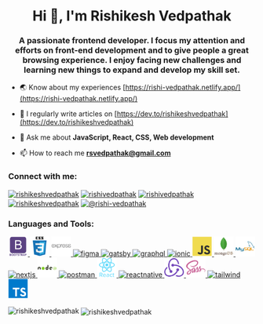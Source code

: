 <h1 align="center">Hi 👋, I'm Rishikesh Vedpathak</h1>
<h3 align="center">A passionate frontend developer. I focus my attention and efforts on front-end development and to give people a great browsing experience. I enjoy facing new challenges and learning new things to expand and develop my skill set.</h3>

- :earth_asia: Know about my experiences [https://rishi-vedpathak.netlify.app/](https://rishi-vedpathak.netlify.app/)

- 📝 I regularly write articles on [https://dev.to/rishikeshvedpathak](https://dev.to/rishikeshvedpathak)

- 💬 Ask me about **JavaScript, React, CSS, Web development**

- 📫 How to reach me **rsvedpathak@gmail.com**

<h3 align="left">Connect with me:</h3>
<p align="left">
<a href="https://dev.to/rishikeshvedpathak" title="https://dev.to/rishikeshvedpathak" target="blank"><img align="center" src="https://cdn.jsdelivr.net/npm/simple-icons@3.0.1/icons/dev-dot-to.svg" alt="rishikeshvedpathak" height="30" width="40" /></a>
<a href="https://twitter.com/rishivedpathak" title="https://twitter.com/rishivedpathak" target="blank"><img align="center" src="https://raw.githubusercontent.com/rahuldkjain/github-profile-readme-generator/master/src/images/icons/Social/twitter.svg" alt="rishivedpathak" height="30" width="40" /></a>
<a href="https://linkedin.com/in/rishivedpathak" title="https://linkedin.com/in/rishivedpathak" target="blank"><img align="center" src="https://raw.githubusercontent.com/rahuldkjain/github-profile-readme-generator/master/src/images/icons/Social/linked-in-alt.svg" alt="rishivedpathak" height="30" width="40" /></a>
<a href="https://codesandbox.com/rishikeshvedpathak" title="https://codesandbox.com/rishikeshvedpathak" target="blank"><img align="center" src="https://cdn.jsdelivr.net/npm/simple-icons@3.0.1/icons/codesandbox.svg" alt="rishikeshvedpathak" height="30" width="40" /></a>
<a href="https://medium.com/@rishi-vedpathak" title="https://medium.com/@rishi-vedpathak" target="blank"><img align="center" src="https://raw.githubusercontent.com/rahuldkjain/github-profile-readme-generator/master/src/images/icons/Social/medium.svg" alt="@rishi-vedpathak" height="30" width="40" /></a>
</p>

<h3 align="left">Languages and Tools:</h3>
<p align="left"> <a href="https://getbootstrap.com" target="_blank"> <img src="https://raw.githubusercontent.com/devicons/devicon/master/icons/bootstrap/bootstrap-plain-wordmark.svg" alt="bootstrap" width="40" height="40"/> </a> <a href="https://www.w3schools.com/css/" target="_blank"> <img src="https://raw.githubusercontent.com/devicons/devicon/master/icons/css3/css3-original-wordmark.svg" alt="css3" width="40" height="40"/> </a> <a href="https://expressjs.com" target="_blank"> <img src="https://raw.githubusercontent.com/devicons/devicon/master/icons/express/express-original-wordmark.svg" alt="express" width="40" height="40"/> </a> <a href="https://www.figma.com/" target="_blank"> <img src="https://www.vectorlogo.zone/logos/figma/figma-icon.svg" alt="figma" width="40" height="40"/> </a> <a href="https://www.gatsbyjs.com/" target="_blank"> <img src="https://www.vectorlogo.zone/logos/gatsbyjs/gatsbyjs-icon.svg" alt="gatsby" width="40" height="40"/> </a> <a href="https://graphql.org" target="_blank"> <img src="https://www.vectorlogo.zone/logos/graphql/graphql-icon.svg" alt="graphql" width="40" height="40"/> </a> <a href="https://ionicframework.com" target="_blank"> <img src="https://upload.wikimedia.org/wikipedia/commons/d/d1/Ionic_Logo.svg" alt="ionic" width="40" height="40"/> </a> <a href="https://developer.mozilla.org/en-US/docs/Web/JavaScript" target="_blank"> <img src="https://raw.githubusercontent.com/devicons/devicon/master/icons/javascript/javascript-original.svg" alt="javascript" width="40" height="40"/> </a> <a href="https://www.mongodb.com/" target="_blank"> <img src="https://raw.githubusercontent.com/devicons/devicon/master/icons/mongodb/mongodb-original-wordmark.svg" alt="mongodb" width="40" height="40"/> </a> <a href="https://www.mysql.com/" target="_blank"> <img src="https://raw.githubusercontent.com/devicons/devicon/master/icons/mysql/mysql-original-wordmark.svg" alt="mysql" width="40" height="40"/> </a> <a href="https://nextjs.org/" target="_blank"> <img src="https://cdn.worldvectorlogo.com/logos/nextjs-3.svg" alt="nextjs" width="40" height="40"/> </a> <a href="https://nodejs.org" target="_blank"> <img src="https://raw.githubusercontent.com/devicons/devicon/master/icons/nodejs/nodejs-original-wordmark.svg" alt="nodejs" width="40" height="40"/> </a> <a href="https://postman.com" target="_blank"> <img src="https://www.vectorlogo.zone/logos/getpostman/getpostman-icon.svg" alt="postman" width="40" height="40"/> </a> <a href="https://reactjs.org/" target="_blank"> <img src="https://raw.githubusercontent.com/devicons/devicon/master/icons/react/react-original-wordmark.svg" alt="react" width="40" height="40"/> </a> <a href="https://reactnative.dev/" target="_blank"> <img src="https://reactnative.dev/img/header_logo.svg" alt="reactnative" width="40" height="40"/> </a> <a href="https://redux.js.org" target="_blank"> <img src="https://raw.githubusercontent.com/devicons/devicon/master/icons/redux/redux-original.svg" alt="redux" width="40" height="40"/> </a> <a href="https://sass-lang.com" target="_blank"> <img src="https://raw.githubusercontent.com/devicons/devicon/master/icons/sass/sass-original.svg" alt="sass" width="40" height="40"/> </a> <a href="https://tailwindcss.com/" target="_blank"> <img src="https://www.vectorlogo.zone/logos/tailwindcss/tailwindcss-icon.svg" alt="tailwind" width="40" height="40"/> </a> <a href="https://www.typescriptlang.org/" target="_blank"> <img src="https://raw.githubusercontent.com/devicons/devicon/master/icons/typescript/typescript-original.svg" alt="typescript" width="40" height="40"/> </a> </p>

<p><img align="left" src="https://github-readme-stats.vercel.app/api/top-langs?username=rishikeshvedpathak&show_icons=true&locale=en&layout=compact" alt="rishikeshvedpathak" /></p>

<p>&nbsp;<img align="center" src="https://github-readme-stats.vercel.app/api?username=rishikeshvedpathak&show_icons=true&locale=en" alt="rishikeshvedpathak" /></p>
